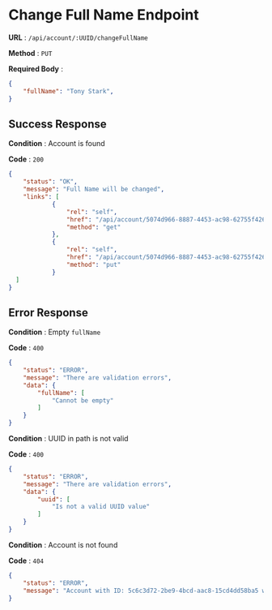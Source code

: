 # Change Full Name Endpoint

**URL** : `/api/account/:UUID/changeFullName`

**Method** : `PUT`

**Required Body** : 
```json
{
    "fullName": "Tony Stark",
}
```

## Success Response

**Condition** : Account is found

**Code** : `200`
```json
{
    "status": "OK",
    "message": "Full Name will be changed",
    "links": [
            {
                "rel": "self",
                "href": "/api/account/5074d966-8887-4453-ac98-62755f426c64",
                "method": "get"
            },
            {
                "rel": "self",
                "href": "/api/account/5074d966-8887-4453-ac98-62755f426c64/changeFullName",
                "method": "put"
            }
  ]
}
```

## Error Response

**Condition** : Empty `fullName`

**Code** : `400`
```json
{
    "status": "ERROR",
    "message": "There are validation errors",
    "data": {
        "fullName": [
            "Cannot be empty"
        ]
    }
}
```

**Condition** : UUID in path is not valid

**Code** : `400`
```json
{
    "status": "ERROR",
    "message": "There are validation errors",
    "data": {
        "uuid": [
            "Is not a valid UUID value"
        ]
    }
}
```

**Condition** : Account is not found

**Code** : `404`
```json
{
    "status": "ERROR",
    "message": "Account with ID: 5c6c3d72-2be9-4bcd-aac8-15cd4dd58ba5 was not found"
}
```
